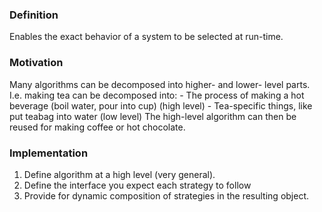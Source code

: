 ### Definition

Enables the exact behavior of a system to be selected at run-time.

### Motivation

Many algorithms can be decomposed into higher- and lower- level parts.
I.e. making tea can be decomposed into:
    - The process of making a hot beverage (boil water, pour into cup) (high level)
    - Tea-specific things, like put teabag into water (low level)
The high-level algorithm can then be reused for making coffee or hot chocolate.

### Implementation

1. Define algorithm at a high level (very general).
2. Define the interface you expect each strategy to follow
3. Provide for dynamic composition of strategies in the resulting object.